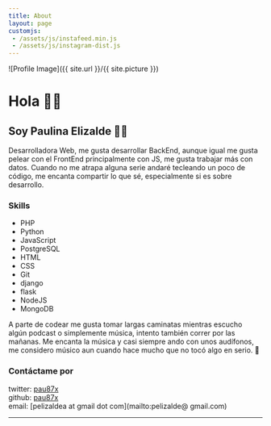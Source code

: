 ```yaml
---
title: About
layout: page
customjs:
 - /assets/js/instafeed.min.js
 - /assets/js/instagram-dist.js
---
```

![Profile Image]({{ site.url }}/{{ site.picture }})

# Hola 👋🏼

## Soy Paulina Elizalde 👩🏽‍

Desarrolladora Web, me gusta desarrollar BackEnd, aunque igual me gusta pelear
 con el FrontEnd principalmente con JS, me gusta trabajar más con datos.
Cuando no me atrapa alguna serie andaré tecleando un poco de código, me encanta
 compartir lo que sé, especialmente si es sobre desarrollo.

### Skills 

<ul class="skill-list">
    <li>PHP</li>
    <li>Python</li>
    <li>JavaScript</li>
    <li>PostgreSQL</li>
    <li>HTML</li>
    <li>CSS</li>
    <li>Git</li>
    <li>django</li>
    <li>flask</li>
    <li>NodeJS</li>
    <li>MongoDB</li>
</ul>

A parte de codear me gusta tomar largas caminatas mientras escucho algún 
podcast o simplemente música, intento también correr por las mañanas. 
Me encanta la música y casi siempre ando con unos audífonos, me considero músico
aun cuando hace mucho que no tocó algo en serio. 🎻

### Contáctame por

twitter: [pau87x](http://twitter.com/pau87x)  
github: [pau87x](http://github.com/pau87x)  
email: [pelizaldea at gmail dot com](mailto:pelizalde@ gmail.com)
<hr>

<div id="instafeed">
</div>